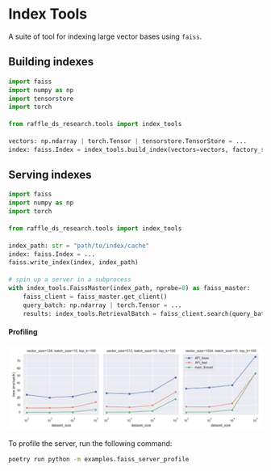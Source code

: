 # Index Tools

A suite of tool for indexing large vector bases using `faiss`.

## Building indexes

```python
import faiss
import numpy as np
import tensorstore
import torch

from raffle_ds_research.tools import index_tools

vectors: np.ndarray | torch.Tensor | tensorstore.TensorStore = ...
index: faiss.Index = index_tools.build_index(vectors=vectors, factory_string="IVF100,Flat")
```

## Serving indexes

```python
import faiss
import numpy as np
import torch

from raffle_ds_research.tools import index_tools

index_path: str = "path/to/index/cache"
index: faiss.Index = ...
faiss.write_index(index, index_path)

# spin up a server in a subprocess
with index_tools.FaissMaster(index_path, nprobe=8) as faiss_master:
    faiss_client = faiss_master.get_client()
    query_batch: np.ndarray | torch.Tensor = ...
    results: index_tools.RetrievalBatch = faiss_client.search(query_batch, top_k=10)
```


#### Profiling

![profiling-resutls](../../../assets/faiss_server_profile.png)

To profile the server, run the following command:

```bash
poetry run python -m examples.faiss_server_profile
```